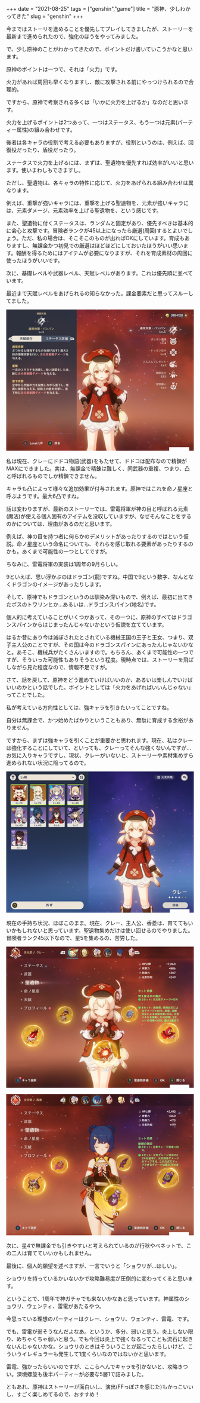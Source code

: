 +++
date = "2021-08-25"
tags = ["genshin","game"]
title = "原神、少しわかってきた"
slug = "genshin"
+++

今まではストーリを進めることを優先してプレイしてきましたが、ストーリーを最新まで進められたので、強化のほうをやってみました。

で、少し原神のことがわかってきたので、ポイントだけ書いていこうかなと思います。

原神のポイントは一つで、それは「火力」です。

火力があれば周回も早くなりますし、敵に攻撃される前にやっつけられるので合理的。

ですから、原神で考察される多くは「いかに火力を上げるか」なのだと思います。

火力を上げるポイントは2つあって、一つはステータス、もう一つは元素(パーティー属性)の組み合わせです。

後者は各キャラの役割で考える必要もありますが、役割というのは、例えば、回復役だったり、盾役だったり。

ステータスで火力を上げるには、まずは、聖遺物を優先すれば効率がいいと思います。使いまわしもできますし。

ただし、聖遺物は、各キャラの特性に応じて、火力をあげられる組み合わせは異なります。

例えば、重撃が強いキャラには、重撃を上げる聖遺物を、元素が強いキャラには、元素ダメージ、元素効率を上げる聖遺物を、という感じです。

また、聖遺物に付くステータスは、ランダムと固定があり、優先すべきは基本的に会心と攻撃です。冒険者ランクが45以上になったら厳選(周回)するとよいでしょう。ただ、私の場合は、そこそこのものが出ればOKにしています。育成もありますし、無課金かつ初見での厳選はほどほどにしておいたほうがいい思います。報酬を得るためにはアイテムが必要になりますが、それを育成素材の周回に使ったほうがいいです。

次に、基礎レベルや武器レベル、天賦レベルがあります。これは優先順に並べています。

最近まで天賦レベルをあげられるの知らなかった。課金要素だと思ってスルーしてました。

![](https://raw.githubusercontent.com/syui/img/master/other/genshin_20210825_0008.png)

私は現在、クレーにドドコ物語(武器)をもたせて、ドドコは配布なので精錬がMAXにできました。実は、無課金で精錬は難しく、同武器の重複、つまり、凸と呼ばれるものでしか精錬できません。

キャラも凸によって様々な追加効果が付与されます。原神ではこれを命ノ星座と呼ぶようです。最大6凸ですね。

話は変わりますが、最新のストーリーでは、雷電将軍が神の目と呼ばれる元素(魔法)が使える個人固有のアイテムを没収していますが、なぜそんなことをするのかについては、理由があるのだと思います。

例えば、神の目を持つ者に何らかのデメリットがあったりするのではという仮説。命ノ星座という命名についても、それらを感じ取れる要素があったりするのかも。あくまで可能性の一つとしてですが。

ちなみに、雷電将軍の実装は1周年の9月らしい。

9といえば、思い浮かぶのはドラゴン(龍)ですね。中国で9という数字、なんとなくドラゴンのイメージがあったりします。

そして、原神でもドラゴンというのは馴染み深いもので、例えば、最初に出てきたボスのトワリンとか...あるいは...ドラゴンスパイン(地名)です。

個人的に考えていることがいくつかあって、その一つに、原神のすべてはドラゴンスパインからはじまったんじゃないかという仮説を立てています。

はるか昔にあり今は滅ぼされたとされている機械王国の王子と王女、つまり、双子主人公のことですが、その国は今のドラゴンスパインにあったんじゃないかなと。あそこ、機械兵がたくさんいますので。もちろん、あくまで可能性の一つですが、そういった可能性もありそうという程度。現時点では、ストーリーを飛ばしながら見た程度なので、情報不足ですが。

さて、話を戻して、原神をどう進めていけばいいのか、あるいは楽しんでいけばいいのかという話でした。ポイントとしては「火力をあげればいいんじゃない」ってことでした。

私が考えている方向性としては、強キャラを引きたいってことですね。

自分は無課金で、かつ始めたばかりということもあり、無駄に育成する余裕がありません。

ですから、まずは強キャラを引くことが重要かと思われます。現在、私はクレーは強化することにしていて、といっても、クレーってそんな強くないんですが...お気に入りキャラですし、現状、クレーがいないと、ストーリーや素材集めすら進められない状況に陥ってるので。

![](https://raw.githubusercontent.com/syui/img/master/other/genshin_20210810_0000.png)

現在の手持ち状況、ほぼこのまま。現在、クレー、主人公、香菱は、育ててもいいかもしれないと思っています。聖遺物集めだけは使い回せるのでやりました。冒険者ランク45以下なので、星5を集めるの、苦労した。


![](https://raw.githubusercontent.com/syui/img/master/other/genshin_20210825_0006.png)

![](https://raw.githubusercontent.com/syui/img/master/other/genshin_20210825_0007.png)


次に、星4で無課金でも引きやすいと考えられているのが行秋やベネットで、この二人は育てていいかもしれません。

最後に、個人的願望を述べますが、一言でいうと「ショウリが...ほしい」。

ショウリを持っているかいないかで攻略難易度が圧倒的に変わってくると思います。

ということで、1周年で神ガチャでも来ないかなあと思っています。神属性のショウリ、ウェンティ、雷電があたるやつ。

今思っている理想のパーティーはクレー、ショウリ、ウェンティ、雷電、です。

でも、雷電が弱そうなんだよなあ。というか、多分、弱いと思う。炎上しない限り、めちゃくちゃ弱いと思う。でも今回は炎上で強くなるってことも流石に起きないんじゃないかな。ショウリのときはそういうことが起こったらしいけど、こういうイレギュラーも発生して1度くらいなのではないかと思います。

雷電、強かったらいいのですが、ここらへんでキャラを引かないと、攻略きつい。深境螺旋も後半パーティーが必要な5層1で詰みました。

ともあれ、原神はストーリーが面白いし、演出(FFっぽさを感じた)もかっこいいし、すごく楽しめてるので、おすすめ！

